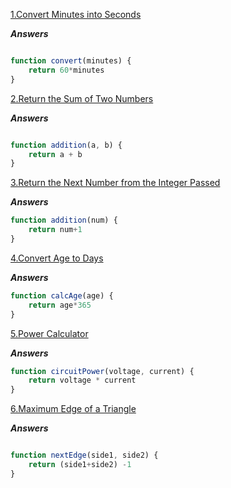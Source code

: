 [1.Convert Minutes into Seconds](https://edabit.com/challenge/8q54MKnRrm89pSLmW)

***Answers***

```js

function convert(minutes) {
	return 60*minutes
}

```


[2.Return the Sum of Two Numbers](https://edabit.com/challenge/3LpBLgNRyaHMvNb4j)

***Answers***

```js

function addition(a, b) {
	return a + b
}

```


[3.Return the Next Number from the Integer Passed](https://edabit.com/challenge/NAQhEoxbofPidLxm9)

***Answers***

```js
function addition(num) {
	return num+1
}

```


[4.Convert Age to Days](https://edabit.com/challenge/bL7hSc6Zh4zZJzGmw)

***Answers***

```js
function calcAge(age) {
	return age*365
}

```


[5.Power Calculator](https://edabit.com/challenge/wAdE9te55cowBLcPs)

***Answers***

```js
function circuitPower(voltage, current) {
	return voltage * current
}

```

[6.Maximum Edge of a Triangle](https://edabit.com/challenge/nhXofMMyrowMyr9Nv)

***Answers***

```js

function nextEdge(side1, side2) {
	return (side1+side2) -1
}
```

